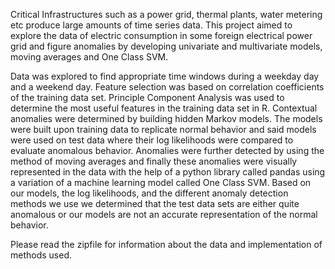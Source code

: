 Critical Infrastructures such as a power grid, thermal plants, water metering etc produce large
amounts of time series data. This project aimed to explore the data of electric consumption in
some foreign electrical power grid and figure anomalies by developing univariate and 
multivariate models, moving averages and One Class SVM. 

 Data was explored to find appropriate time windows during a weekday day and a weekend day. Feature selection was 
based on correlation coefficients of the training data set. Principle Component Analysis was used 
to determine the most useful features in the training data set in R. Contextual anomalies were 
determined by building hidden Markov models. The models were built upon training data to 
replicate normal behavior and said models were used on test data where their log likelihoods 
were compared to evaluate anomalous behavior. Anomalies were further detected by using the 
method of moving averages and finally these anomalies were visually represented in the data 
with the help of a python library called pandas using a variation of a machine learning model 
called One Class SVM. Based on our models, the log likelihoods, and the different anomaly 
detection methods we use we determined that the test data sets are either quite anomalous or our 
models are not an accurate representation of the normal behavior.

Please read the zipfile for information about the data and implementation of methods used.
